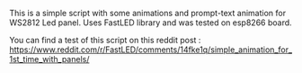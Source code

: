 This is a simple script with some animations and prompt-text animation for WS2812 Led panel. Uses FastLED library and was tested on esp8266 board.

You can find a test of this script on this reddit post : https://www.reddit.com/r/FastLED/comments/14fke1q/simple_animation_for_1st_time_with_panels/
